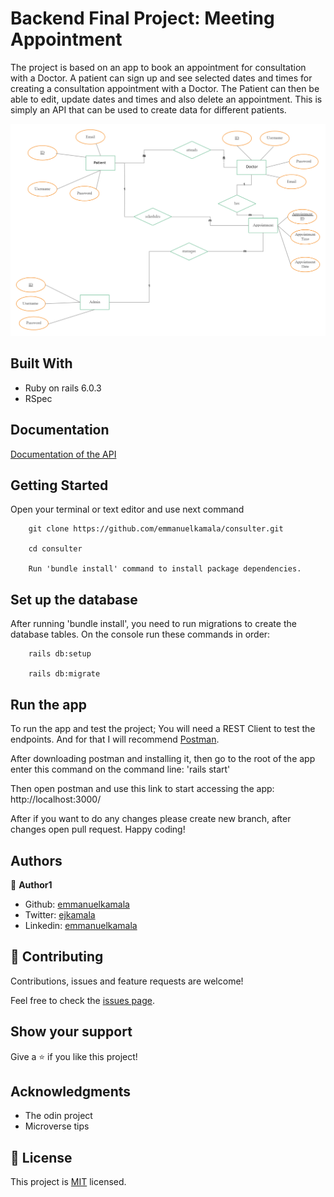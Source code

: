 # Backend Final Project: Meeting Appointment

The project is based on an app to book an appointment for consultation with a Doctor. A patient can sign up and see selected dates and times for creating a consultation appointment with a Doctor. The Patient can then be able to edit, update dates and times and also delete an appointment. This is simply an API that can be used to create data for different patients.

![screenshot](./docs/ERD.png)


## Built With

- Ruby on rails 6.0.3
- RSpec

## Documentation

[Documentation of the API](https://documenter.getpostman.com/view/12161529/TVCiTRdm#d8e3a480-62ea-4c81-972b-b3569fb0dbf4/)


## Getting Started

Open your terminal or text editor and use next command

        git clone https://github.com/emmanuelkamala/consulter.git

        cd consulter

        Run 'bundle install' command to install package dependencies.

## Set up the database
After running 'bundle install', you need to run migrations to create the database tables. On the console run these commands in order:


        rails db:setup

        rails db:migrate


## Run the app

To run the app and test the project; 
You will need a REST Client to test the endpoints. And for that I will recommend [Postman](https://postman.com/).

After downloading postman and installing it, then go to the root of the app enter this command on the command line:
'rails start'

Then open postman and use this link to start accessing the app:
http://localhost:3000/

After if you want to do any changes please create new branch, after changes open pull request.
Happy coding! 



## Authors


👤 **Author1**

- Github: [emmanuelkamala](https://github.com/emmanuelkamala)
- Twitter: [ejkamala](https://twitter.com/ejkamala)
- Linkedin: [emmanuelkamala](https://linkedin.com/in/emmanuelkamala)

## 🤝 Contributing

Contributions, issues and feature requests are welcome!

Feel free to check the [issues page](issues/).

## Show your support

Give a ⭐️ if you like this project!

## Acknowledgments

- The odin project
- Microverse tips

## 📝 License

This project is [MIT](lic.url) licensed.
